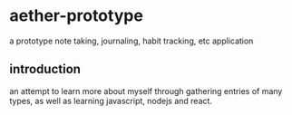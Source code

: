 # aether-prototype

a prototype note taking, journaling, habit tracking, etc application

## introduction

an attempt to learn more about myself through gathering entries of many types, as well as learning javascript, nodejs and react.


